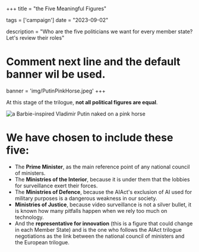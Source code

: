 +++
title = "the Five Meaningful Figures"

tags = ['campaign']
date = "2023-09-02"

description = "Who are the five politicians we want for every member state? Let's review their roles"

# Comment next line and the default banner wil be used.
banner = 'img/PutinPinkHorse.jpeg'
+++

At this stage of the trilogue, **not all political figures are equal**.

![a Barbie-inspired Vladimir Putin naked on a pink horse](/img/PutinPinkHorse.jpeg)

# We have chosen to include these five:

* The **Prime Minister**, as the main reference point of any national council of ministers.
* The **Ministries of the Interior**, because it is under them that the lobbies for surveillance exert their forces.
* The **Ministries of Defence**, because the AIAct's exclusion of AI used for military purposes is a dangerous weakness in our society.
* **Ministries of Justice**, because video surveillance is not a silver bullet, it is known how many pitfalls happen when we rely too much on technology.
* And the **representative for innovation** (this is a figure that could change in each Member State) and is the one who follows the AIAct trilogue negotiations as the link between the national council of ministers and the European trilogue.  

